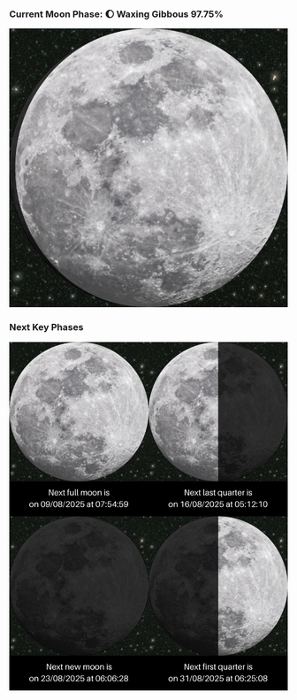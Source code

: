 ### Current Moon Phase: 🌔 Waxing Gibbous 97.75%
![Moon Phase](moonphase.png)
### Next Key Phases
![Gallery](gallery.png)